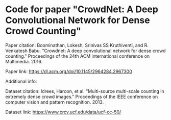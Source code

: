 # Code for paper "CrowdNet: A Deep Convolutional Network for Dense Crowd Counting"

Paper citation: Boominathan, Lokesh, Srinivas SS Kruthiventi, and R. Venkatesh Babu. "Crowdnet: A deep convolutional network for dense crowd counting." Proceedings of the 24th ACM international conference on Multimedia. 2016.

Paper link: https://dl.acm.org/doi/10.1145/2964284.2967300

Additional info:

Dataset citation: Idrees, Haroon, et al. "Multi-source multi-scale counting in extremely dense crowd images." Proceedings of the IEEE conference on computer vision and pattern recognition. 2013.

Dataset link: https://www.crcv.ucf.edu/data/ucf-cc-50/
